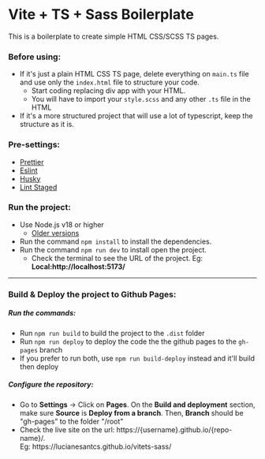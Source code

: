 <h1>Vite + TS + Sass Boilerplate</h1>
<p>This is a boilerplate to create simple HTML CSS/SCSS TS pages.</p>
<h3>Before using:</h3>
<ul>
  <li>If it's just a plain HTML CSS TS page, delete everything on <code>main.ts</code> file and use only the <code>index.html</code> file to structure your code.
    <ul>
      <li>
        Start coding replacing div app with your HTML.
      </li>
      <li>You will have to import your <code>style.scss</code> and any other <code>.ts</code> file in the HTML</li>
    </ul>
  </li>
  <li>If it's a more structured project that will use a lot of typescript, keep the structure as it is.</li>
</ul>
<h3>Pre-settings:</h3>
<ul>
  <li><a href="https://prettier.io/" target="_blank">Prettier</a></li>
  <li><a href="https://eslint.org/" target="_blank">Eslint</a></li>
  <li><a href="https://typicode.github.io/husky/" target="_blank">Husky</a></li>
  <li><a href="https://github.com/lint-staged/lint-staged" target="_blank">Lint Staged</a></li>
</ul>
<h3>Run the project:</h3>
<ul>
  <li>
    Use Node.js v18 or higher
    <ul>
      <li><a href="https://nodejs.org/en/about/previous-releases">Older versions</a></li>
    </ul>
  </li>
  <li>Run the command <code>npm install</code> to install the dependencies.</li>
  <li>
    Run the command <code>npm run dev</code> to install open the project.
    <ul>
      <li>Check the terminal to see the URL of the project. Eg: <strong>Local:http://localhost:5173/</strong></li>
    </ul>
  </li>
</ul>
<hr>
<h3>Build & Deploy the project to Github Pages:</h3>
<h5>Run the commands:</h5>
<ul>
  <li>Run <code>npm run build</code> to build the project to the <code>.dist</code> folder</li>
  <li>Run <code>npm run deploy</code> to deploy the code the the github pages to the <code>gh-pages</code> branch</li>
  <li>If you prefer to run both, use <code>npm run build-deploy</code> instead and it'll build then deploy</li>
</ul>
<h5>Configure the repository:</h5>
<ul>
  <li>Go to <strong>Settings</strong> -> Click on <strong>Pages</strong>. On the <strong>Build and deployment</strong> section, make sure <strong>Source</strong> is <strong>Deploy from a branch</strong>. Then, <strong>Branch</strong> should be "gh-pages" to the folder "/root" </li>
  <li>Check the live site on the url: https://{username}.github.io/{repo-name}/. <br/>Eg: https://lucianesantcs.github.io/vitets-sass/</li>
</ul>
